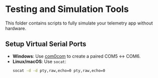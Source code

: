 # Testing and Simulation Tools

This folder contains scripts to fully simulate your telemetry app without hardware.

## Setup Virtual Serial Ports

- **Windows**: Use [com0com](https://sourceforge.net/projects/com0com/) to create a paired COM5 ↔ COM6.
- **Linux/macOS**: Use `socat`:
  ```bash
  socat -d -d pty,raw,echo=0 pty,raw,echo=0
